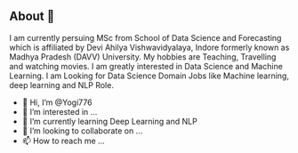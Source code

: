 
## About 👋

I am currently persuing MSc from  School of Data Science and Forecasting which is affiliated by Devi Ahilya Vishwavidyalaya, Indore formerly known as Madhya Pradesh  (DAVV) University. My hobbies are Teaching, Travelling and watching movies. I am greatly interested in Data Science and Machine Learning. I am Looking for Data Science Domain Jobs like Machine learning, deep learning and NLP Role.

- 👋 Hi, I’m @Yogi776
- 👀 I’m interested in ...
- 🌱 I’m currently learning Deep Learning and NLP
- 💞️ I’m looking to collaborate on ...
- 📫 How to reach me ...

<!---
Yogi776/Yogi776 is a ✨ special ✨ repository because its `README.md` (this file) appears on your GitHub profile.
You can click the Preview link to take a look at your changes.
--->
